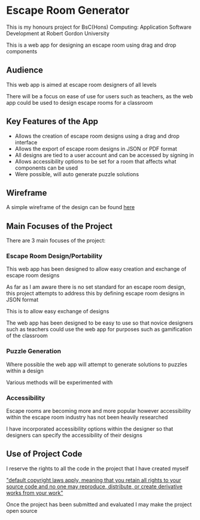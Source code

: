 # Escape Room Generator
This is my honours project for BsC(Hons) Computing: Application Software Development at Robert Gordon University  

This is a web app for designing an escape room using drag and drop components
## Audience 
This web app is aimed at escape room designers of all levels  

There will be a focus on ease of use for users such as teachers, as the web app could be used to design escape rooms for a classroom
## Key Features of the App 
- Allows the creation of escape room designs using a drag and drop interface 
- Allows the export of escape room designs in JSON or PDF format 
- All designs are tied to a user account and can be accessed by signing in 
- Allows accessibility options to be set for a room that affects what components can be used 
- Were possible, will auto generate puzzle solutions 
## Wireframe 
A simple wireframe of the design can be found [here](https://ninjamock.com/s/KCMW2Tx)
## Main Focuses of the Project 
There are 3 main focuses of the project: 
### Escape Room Design/Portability 
This web app has been designed to allow easy creation and exchange of escape room designs  

As far as I am aware there is no set standard for an escape room design, this project attempts to address this by defining escape room designs in JSON format  

This is to allow easy exchange of designs  

The web app has been designed to be easy to use so that novice designers such as teachers could use the web app for purposes such as gamification of the classroom 
### Puzzle Generation 
Where possible the web app will attempt to generate solutions to puzzles within a design  

Various methods will be experimented with 
### Accessibility 
Escape rooms are becoming more and more popular however accessibility within the escape room industry has not been heavily researched   

I have incorporated accessibility options within the designer so that designers can specify the accessibility of their designs 
## Use of Project Code 
I reserve the rights to all the code in the project that I have created myself  

["default copyright laws apply, meaning that you retain all rights to your source code and no one may reproduce, distribute, or create derivative works from your work"](https://help.github.com/articles/licensing-a-repository/)  

Once the project has been submitted and evaluated I may make the project open source 

